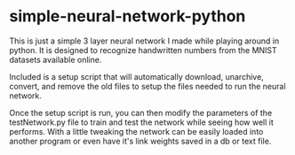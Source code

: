 # simple-neural-network-python

This is just a simple 3 layer neural network I made while playing around in python.
It is designed to recognize handwritten numbers from the MNIST datasets available online.

Included is a setup script that will automatically download, unarchive, convert, and remove the old files to setup the files needed to run the neural network.

Once the setup script is run, you can then modify the parameters of the testNetwork.py file to train and test the network while seeing how well it performs. With a little tweaking the network can be easily loaded into another program or even have it's link weights saved in a db or text file.
